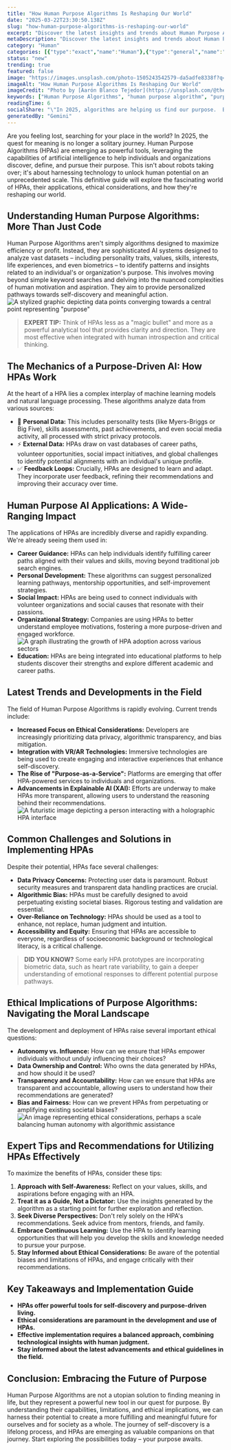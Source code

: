 ```yaml
---
title: "How Human Purpose Algorithms Is Reshaping Our World"
date: "2025-03-22T23:30:50.138Z"
slug: "how-human-purpose-algorithms-is-reshaping-our-world"
excerpt: "Discover the latest insights and trends about Human Purpose Algorithms. This comprehensive guide covers everything you need to know about Human Purpose Algorithms in 2025."
metaDescription: "Discover the latest insights and trends about Human Purpose Algorithms. This comprehensive guide covers everything you need to know about Human Purpose Alg..."
category: "Human"
categories: [{"type":"exact","name":"Human"},{"type":"general","name":"Artificial Intelligence"},{"type":"medium","name":"Machine Learning"},{"type":"specific","name":"Reinforcement Learning"},{"type":"niche","name":"Reward Shaping"}]
status: "new"
trending: true
featured: false
image: "https://images.unsplash.com/photo-1505243542579-da5adfe8338f?q=85&w=1200&fit=max&fm=webp&auto=compress"
imageAlt: "How Human Purpose Algorithms Is Reshaping Our World"
imageCredit: "Photo by [Aarón Blanco Tejedor](https://unsplash.com/@the_meaning_of_love) on Unsplash"
keywords: ["Human Purpose Algorithms", "human purpose algorithm", "purpose driven ai", "meaning algorithms", "algorithm for human purpose", "finding purpose ai", "ai purpose definition", "best purpose algorithm", "human purpose ai applications", "ethical implications purpose algorithms"]
readingTime: 6
socialShare: "\"In 2025, algorithms are helping us find our purpose.  But the real question is: are we ready to let AI guide our most fundamental life choices?\""
generatedBy: "Gemini"
---
```




Are you feeling lost, searching for your place in the world? In 2025, the quest for meaning is no longer a solitary journey.  Human Purpose Algorithms (HPAs) are emerging as powerful tools, leveraging the capabilities of artificial intelligence to help individuals and organizations discover, define, and pursue their purpose. This isn't about robots taking over; it's about harnessing technology to unlock human potential on an unprecedented scale. This definitive guide will explore the fascinating world of HPAs, their applications, ethical considerations, and how they're reshaping our world.

## Understanding Human Purpose Algorithms: More Than Just Code

Human Purpose Algorithms aren't simply algorithms designed to maximize efficiency or profit. Instead, they are sophisticated AI systems designed to analyze vast datasets – including personality traits, values, skills, interests, life experiences, and even biometrics – to identify patterns and insights related to an individual's or organization's purpose.  This involves moving beyond simple keyword searches and delving into the nuanced complexities of human motivation and aspiration.  They aim to provide personalized pathways towards self-discovery and meaningful action.  ![A stylized graphic depicting data points converging towards a central point representing "purpose"](https://images.unsplash.com/photo-1505243542579-da5adfe8338f?q=85&w=1200&fit=max&fm=webp&auto=compress)

> **EXPERT TIP:**  Think of HPAs less as a "magic bullet" and more as a powerful analytical tool that provides clarity and direction.  They are most effective when integrated with human introspection and critical thinking.

## The Mechanics of a Purpose-Driven AI: How HPAs Work

At the heart of a HPA lies a complex interplay of machine learning models and natural language processing. These algorithms analyze data from various sources:

* 🔑 **Personal Data:**  This includes personality tests (like Myers-Briggs or Big Five), skills assessments, past achievements, and even social media activity, all processed with strict privacy protocols.
* ⚡ **External Data:**  HPAs draw on vast databases of career paths, volunteer opportunities, social impact initiatives, and global challenges to identify potential alignments with an individual's unique profile.
* ✅ **Feedback Loops:**  Crucially, HPAs are designed to learn and adapt.  They incorporate user feedback, refining their recommendations and improving their accuracy over time.

## Human Purpose AI Applications: A Wide-Ranging Impact

The applications of HPAs are incredibly diverse and rapidly expanding.  We're already seeing them used in:

* **Career Guidance:** HPAs can help individuals identify fulfilling career paths aligned with their values and skills, moving beyond traditional job search engines.
* **Personal Development:**  These algorithms can suggest personalized learning pathways, mentorship opportunities, and self-improvement strategies.
* **Social Impact:**  HPAs are being used to connect individuals with volunteer organizations and social causes that resonate with their passions.
* **Organizational Strategy:** Companies are using HPAs to better understand employee motivations, fostering a more purpose-driven and engaged workforce. ![A graph illustrating the growth of HPA adoption across various sectors](https://images.unsplash.com/photo-1616795255936-1b07b33470a6?q=85&w=1200&fit=max&fm=webp&auto=compress)
* **Education:**  HPAs are being integrated into educational platforms to help students discover their strengths and explore different academic and career paths.

## Latest Trends and Developments in the Field

The field of Human Purpose Algorithms is rapidly evolving.  Current trends include:

* **Increased Focus on Ethical Considerations:**  Developers are increasingly prioritizing data privacy, algorithmic transparency, and bias mitigation.
* **Integration with VR/AR Technologies:**  Immersive technologies are being used to create engaging and interactive experiences that enhance self-discovery.
* **The Rise of "Purpose-as-a-Service":**  Platforms are emerging that offer HPA-powered services to individuals and organizations.
* **Advancements in Explainable AI (XAI):**  Efforts are underway to make HPAs more transparent, allowing users to understand the reasoning behind their recommendations. ![A futuristic image depicting a person interacting with a holographic HPA interface](https://images.unsplash.com/photo-1611200945005-403b70229452?q=85&w=1200&fit=max&fm=webp&auto=compress)

## Common Challenges and Solutions in Implementing HPAs

Despite their potential, HPAs face several challenges:

* **Data Privacy Concerns:**  Protecting user data is paramount.  Robust security measures and transparent data handling practices are crucial.
* **Algorithmic Bias:**  HPAs must be carefully designed to avoid perpetuating existing societal biases.  Rigorous testing and validation are essential.
* **Over-Reliance on Technology:**  HPAs should be used as a tool to enhance, not replace, human judgment and intuition.
* **Accessibility and Equity:**  Ensuring that HPAs are accessible to everyone, regardless of socioeconomic background or technological literacy, is a critical challenge.

> **DID YOU KNOW?**  Some early HPA prototypes are incorporating biometric data, such as heart rate variability, to gain a deeper understanding of emotional responses to different potential purpose pathways.

## Ethical Implications of Purpose Algorithms: Navigating the Moral Landscape

The development and deployment of HPAs raise several important ethical questions:

* **Autonomy vs. Influence:**  How can we ensure that HPAs empower individuals without unduly influencing their choices?
* **Data Ownership and Control:**  Who owns the data generated by HPAs, and how should it be used?
* **Transparency and Accountability:**  How can we ensure that HPAs are transparent and accountable, allowing users to understand how their recommendations are generated?
* **Bias and Fairness:**  How can we prevent HPAs from perpetuating or amplifying existing societal biases?  ![An image representing ethical considerations, perhaps a scale balancing human autonomy with algorithmic assistance](https://images.unsplash.com/photo-1520694478166-daaaaec95b69?q=85&w=1200&fit=max&fm=webp&auto=compress)

## Expert Tips and Recommendations for Utilizing HPAs Effectively

To maximize the benefits of HPAs, consider these tips:

1. **Approach with Self-Awareness:** Reflect on your values, skills, and aspirations before engaging with an HPA.
2. **Treat it as a Guide, Not a Dictator:** Use the insights generated by the algorithm as a starting point for further exploration and reflection.
3. **Seek Diverse Perspectives:**  Don't rely solely on the HPA's recommendations.  Seek advice from mentors, friends, and family.
4. **Embrace Continuous Learning:**  Use the HPA to identify learning opportunities that will help you develop the skills and knowledge needed to pursue your purpose.
5. **Stay Informed about Ethical Considerations:**  Be aware of the potential biases and limitations of HPAs, and engage critically with their recommendations.

## Key Takeaways and Implementation Guide

* **HPAs offer powerful tools for self-discovery and purpose-driven living.**
* **Ethical considerations are paramount in the development and use of HPAs.**
* **Effective implementation requires a balanced approach, combining technological insights with human judgment.**
* **Stay informed about the latest advancements and ethical guidelines in the field.**

## Conclusion: Embracing the Future of Purpose

Human Purpose Algorithms are not a utopian solution to finding meaning in life, but they represent a powerful new tool in our quest for purpose.  By understanding their capabilities, limitations, and ethical implications, we can harness their potential to create a more fulfilling and meaningful future for ourselves and for society as a whole.  The journey of self-discovery is a lifelong process, and HPAs are emerging as valuable companions on that journey.  Start exploring the possibilities today – your purpose awaits.

